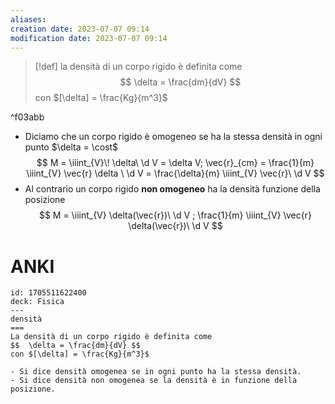 ```yaml
---
aliases: 
creation date: 2023-07-07 09:14
modification date: 2023-07-07 09:14
---
```


>[!def]
>la densità di un corpo rigido è definita come
>$$ \delta = \frac{dm}{dV}  $$
>con $[\delta] = \frac{Kg}{m^3}$

^f03abb

- Diciamo che un corpo rigido è omogeneo se ha la stessa densità in ogni punto $\delta = \cost$ $$ M = \iiint_{V}\! \delta\  \d V = \delta V; \vec{r}_{cm} = \frac{1}{m} \iiint_{V} \vec{r} \delta \ \d V = \frac{\delta}{m} \iiint_{V} \vec{r}\ \d V $$
- Al contrario un corpo rigido **non omogeneo** ha la densità funzione della posizione
$$ M = \iiint_{V} \delta(\vec{r})\ \d V ; \frac{1}{m} \iiint_{V} \vec{r} \delta(\vec{r})\ \d V $$


# ANKI

```anki
id: 1705511622400
deck: Fisica
---
densità
===
La densità di un corpo rigido è definita come
$$  \delta = \frac{dm}{dV} $$
con $[\delta] = \frac{Kg}{m^3}$

- Si dice densità omogenea se in ogni punto ha la stessa densità.
- Si dice densità non omogenea se la densità è in funzione della posizione.
```
